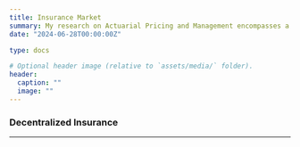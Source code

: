 ```yaml
---
title: Insurance Market
summary: My research on Actuarial Pricing and Management encompasses a range of quantitative techniques and models to assess risk, price insurance products, and optimize financial strategies in the insurance industry.
date: "2024-06-28T00:00:00Z"

type: docs

# Optional header image (relative to `assets/media/` folder).
header:
  caption: ""
  image: ""
---
```


<div style="font-size: 14px;">
  
### Decentralized Insurance

___


</div>
